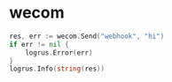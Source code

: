 # wecom

```go
res, err := wecom.Send("webhook", "hi")
if err != nil {
    logrus.Error(err)
}
logrus.Info(string(res))
```
